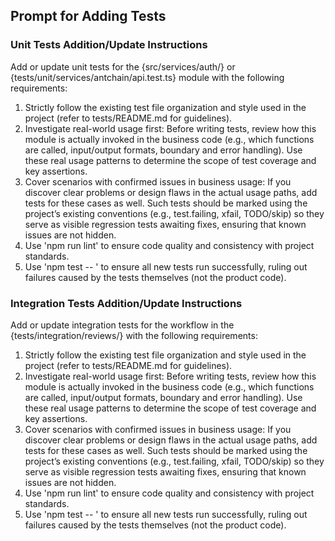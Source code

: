 ## Prompt for Adding Tests

### Unit Tests Addition/Update Instructions

Add or update unit tests for the {src/services/auth/} or {tests/unit/services/antchain/api.test.ts} module with the following requirements:

1. Strictly follow the existing test file organization and style used in the project (refer to tests/README.md for guidelines).
2. Investigate real-world usage first: Before writing tests, review how this module is actually invoked in the business code (e.g., which functions are called, input/output formats, boundary and error handling). Use these real usage patterns to determine the scope of test coverage and key assertions.
3. Cover scenarios with confirmed issues in business usage: If you discover clear problems or design flaws in the actual usage paths, add tests for these cases as well. Such tests should be marked using the project’s existing conventions (e.g., test.failing, xfail, TODO/skip) so they serve as visible regression tests awaiting fixes, ensuring that known issues are not hidden.
4. Use 'npm run lint' to ensure code quality and consistency with project standards.
5. Use 'npm test -- <test file>' to ensure all new tests run successfully, ruling out failures caused by the tests themselves (not the product code).

### Integration Tests Addition/Update Instructions

Add or update integration tests for the workflow in the {tests/integration/reviews/} with the following requirements:

1. Strictly follow the existing test file organization and style used in the project (refer to tests/README.md for guidelines).
2. Investigate real-world usage first: Before writing tests, review how this module is actually invoked in the business code (e.g., which functions are called, input/output formats, boundary and error handling). Use these real usage patterns to determine the scope of test coverage and key assertions.
3. Cover scenarios with confirmed issues in business usage: If you discover clear problems or design flaws in the actual usage paths, add tests for these cases as well. Such tests should be marked using the project’s existing conventions (e.g., test.failing, xfail, TODO/skip) so they serve as visible regression tests awaiting fixes, ensuring that known issues are not hidden.
4. Use 'npm run lint' to ensure code quality and consistency with project standards.
5. Use 'npm test -- <test file>' to ensure all new tests run successfully, ruling out failures caused by the tests themselves (not the product code).
